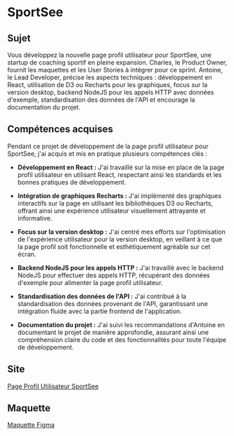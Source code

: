 # SportSee

## Sujet

Vous développez la nouvelle page profil utilisateur pour SportSee, une startup de coaching sportif en pleine expansion. 
Charles, le Product Owner, fournit les maquettes et les User Stories à intégrer pour ce sprint. 
Antoine, le Lead Developer, précise les aspects techniques : développement en React, utilisation de D3 ou Recharts pour les graphiques, focus sur la version desktop, backend NodeJS pour les appels HTTP avec données d'exemple, standardisation des données de l'API et encourage la documentation du projet.

## Compétences acquises

Pendant ce projet de développement de la page profil utilisateur pour SportSee, j'ai acquis et mis en pratique plusieurs compétences clés :

- **Développement en React :** J'ai travaillé sur la mise en place de la page profil utilisateur en utilisant React, respectant ainsi les standards et les bonnes pratiques de développement.

- **Intégration de graphiques Recharts :** J'ai implémenté des graphiques interactifs sur la page en utilisant les bibliothèques D3 ou Recharts, offrant ainsi une expérience utilisateur visuellement attrayante et informative.

- **Focus sur la version desktop :** J'ai centré mes efforts sur l'optimisation de l'expérience utilisateur pour la version desktop, en veillant à ce que la page profil soit fonctionnelle et esthétiquement agréable sur cet écran.

- **Backend NodeJS pour les appels HTTP :** J'ai travaillé avec le backend NodeJS pour effectuer des appels HTTP, récupérant des données d'exemple pour alimenter la page profil utilisateur.

- **Standardisation des données de l'API :** J'ai contribué à la standardisation des données provenant de l'API, garantissant une intégration fluide avec la partie frontend de l'application.

- **Documentation du projet :** J'ai suivi les recommandations d'Antoine en documentant le projet de manière approfondie, assurant ainsi une compréhension claire du code et des fonctionnalités pour toute l'équipe de développement.

## Site

[Page Profil Utilisateur SportSee](https://bartzcyril.github.io/SportSee/1)

## Maquette

[Maquette Figma](https://www.figma.com/file/BMomGVZqLZb811mDMShpLu/UI-design-Sportify-FR?type=design&node-id=0-1&mode=design)
